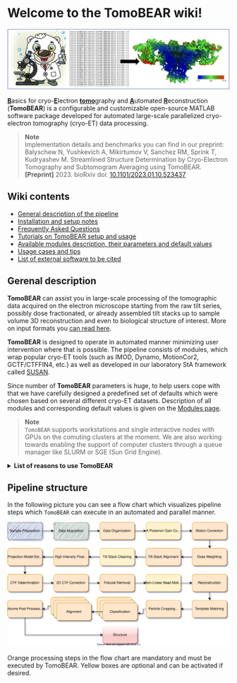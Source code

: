 # Welcome to the TomoBEAR wiki!

![TomoBEAR Social Media Logo Image](/images/TomoBEAR_gitlogo.png)

<u>**B**</u>asics for cryo-<u>**E**</u>lectron <u>**tomo**</u>graphy and <u>**A**</u>utomated <u>**R**</u>econstruction (**TomoBEAR**) is a configurable and customizable open-source MATLAB software package developed for automated large-scale parallelized cryo-electron tomography (cryo-ET) data processing.

> **Note**
> <br/> Implementation details and benchmarks you can find in our preprint:
</br> Balyschew N, Yushkevich A, Mikirtumov V, Sanchez RM, Sprink T, Kudryashev M. Streamlined Structure Determination by Cryo-Electron Tomography and Subtomogram Averaging using TomoBEAR. **[Preprint]** 2023. bioRxiv doi: [10.1101/2023.01.10.523437](https://www.biorxiv.org/content/10.1101/2023.01.10.523437v1)

## Wiki contents

- [General description of the pipeline](#general-description)
- [Installation and setup notes](https://github.com/KudryashevLab/TomoBEAR/wiki/Installation-and-Setup)
- [Frequently Asked Questions](https://github.com/KudryashevLab/TomoBEAR/wiki/Frequently-Asked-Questions)
- [Tutorials on TomoBEAR setup and usage](https://github.com/KudryashevLab/TomoBEAR/wiki/Tutorials)
- [Available modules description, their parameters and default values](https://github.com/KudryashevLab/TomoBEAR/wiki/Modules)
- [Usage cases and tips](https://github.com/KudryashevLab/TomoBEAR/wiki/Usage)
- [List of external software to be cited](https://github.com/KudryashevLab/TomoBEAR/wiki/Additional-Software-Citation)


## Gerenal description

**TomoBEAR** can assist you in large-scale processing of the tomographic data acquired on the electron microscope starting from the raw tilt series, possibly dose fractionated, or already assembled tilt stacks up to sample volume 3D reconstruction and even to biological structure of interest. More on input formats you [can read here](https://github.com/KudryashevLab/TomoBEAR/wiki/Usage.md#input-data-file-formats).

**TomoBEAR** is designed to operate in automated manner minimizing user intervention where that is possible. The pipeline consists of modules, which wrap popular cryo-ET tools (such as IMOD, Dynamo, MotionCor2, GCTF/CTFFIN4, etc.) as well as developed in our laboratory StA framework called [SUSAN](https://github.com/rkms86/SUSAN).

Since number of **TomoBEAR** parameters is huge, to help users cope with that we have carefully designed a predefined set of defaults which were chosen based on several different cryo-ET datasets. Description of all modules and corresponding default values is given on the [Modules page](https://github.com/KudryashevLab/TomoBEAR/wiki/Modules).

> **Note**
> <br/> `TomoBEAR` supports workstations and single interactive nodes with GPUs on the comuting clusters at the moment. We are also working towards enabling the support of computer clusters through a queue manager like SLURM or SGE (Sun Grid Engine).

<details><summary><b>List of reasons to use TomoBEAR</b></summary>
<p>

* Uses default presets which work on a variety of tested datasets
* Standalone and MATLAB versions are available
* Parallel execution is possible
* Computing resources are configurable
* Standardized folder structure
* Can deal with
  * misnumbered tilt images due to SerialEM crashes, based on timestamps
  * different naming conventions
  * EERs, MRCs and TIFs from K2, K3, Falcon4
  * duplicated projections due to tracking issues (first, last, keep)
* Restarting / resuming is possible (e.g. in case of errors, wrong configuration)
  * Checkpoints are created after every processing step of a tilt series or tomogram
* Based on JSON configuration files which can be easily shared between others so that they can validate or improve your results
* Developed and tested on standard benchmarking datasets (such as EMPIAR-10064) to achieve same or better results as with manual processing
* You are able to look at the intermediates optimize parameters and rerun the steps to achieve optimal results
* You are never locked to the TomoBEAR processing pipeline and can easily breakout at various steps to other software tools you prefer
* Uses links where possible
* Clean up functionality to save storage
* Tomograms to be processed can be limited to a subset
* Uses Dynamo tilt-series alignment but injects the fiducial positions to IMOD for projection estimation
* Alignment parameters for tilt series can be (optionally) manually refined
* Routines for particle identification: template matching or geometry-assisted particle picking (with Dynamo)
* Improved Dynamo template matching functionality
  * 10x - 14x speedup leveraging the GPU compared to 28 CPUs achieving 18x speedup
* Sub-stacking analysis (by SUSAN) is integrated (work in progress)
* TemplateMatchingPostprocessing
  * Extraction of particles and conversion to dboxes to speed up file system access speed
* DynamoAlignmentProject
  * Classification by multi-reference alignment (MRA)
    * Generation of initial templates with with true structures and "noise traps"
  * Extraction of particles with SUSAN and conversion to dboxes now possible
  * Forcing of using SUSAN is also possible
    * BinStacks module with appropriate binning levels should be run upfront
  * Modification of particles box size is possible, as input can be used a factor, the absolute box size can be used as input
* Introduced presorting for single numbered tilt series data (as in Wenbo’s case of published Ryanodine receptor data)
* Automated exclusion of bad tilts in reconstructions based on refined fiducial file from BatchRunTomo module

</p>
</details>

## Pipeline structure
In the following picture you can see a flow chart which visualizes pipeline steps which `TomoBEAR` can execute in an automated and parallel manner.

![Schematic Pipeline Image](/images/pipeline_light_mode.svg)

Orange processing steps in the flow chart are mandatory and must be executed by TomoBEAR. Yellow boxes are optional and can be activated if desired.

